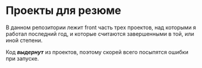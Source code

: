 # Проекты для резюме

В данном репозитории лежит front часть трех проектов, над которыми я работал последний год, и которые считаются завершенными в той, или иной степени.

Код ***выдернут*** из проектов, поэтому скорей всего посыпятся ошибки при запуске.

